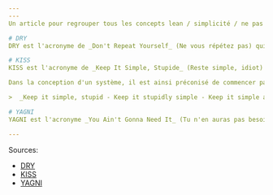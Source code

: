 ```yaml
---
---
Un article pour regrouper tous les concepts lean / simplicité / ne pas gacher qui utilisés par des équipes agiles

# DRY
DRY est l'acronyme de _Don't Repeat Yourself_ (Ne vous répétez pas) qui sert à rappeler aux équipes de developpement agile, l'idée de factoriser le code. En effet, la duplication de code est couteuse en maintenance, en test et en correction.

# KISS
KISS est l'acronyme de _Keep It Simple, Stupide_ (Reste simple, idiot) et rappelle la valeur de simplicité que partagent les équipes agiles.

Dans la conception d'un système, il est ainsi préconisé de commencer par des versions simples qui fonctionnent et de n'y introduire de la complexité que quand on y est contraint.

>  _Keep it simple, stupid - Keep it stupidly simple - Keep it simple and stupid - Keep it simple, silly - Keep it small and simple - Keep it sweet and simple - Keep it simple and straightforward - Keep it short and simple - Keep it simple and smart - Keep it strictly simple - Keep it super-simple - Keep it sober and significant - Keep it short and sweet_

# YAGNI
YAGNI est l'acronyme _You Ain't Gonna Need It_ (Tu n'en auras pas besoin) qui sert à rappeler la valeur de simplicité aux équipes agiles. L'idée est de n'ajouter les fonctionnalités que quand c'est strictement nécessaire.

---
```

Sources:

- [DRY]
- [KISS]
- [YAGNI]

[DRY]: https://fr.wikipedia.org/wiki/Ne_vous_r%C3%A9p%C3%A9tez_pas
[KISS]: https://fr.wikipedia.org/wiki/Principe_KISS
[YAGNI]: https://fr.wikipedia.org/wiki/YAGNI
